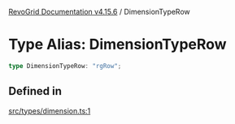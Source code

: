 [RevoGrid Documentation v4.15.6](README.md) / DimensionTypeRow

# Type Alias: DimensionTypeRow

```ts
type DimensionTypeRow: "rgRow";
```

## Defined in

[src/types/dimension.ts:1](https://github.com/revolist/revogrid/blob/8ab186c1ae2faee97d25784acff6dbf4187524f8/src/types/dimension.ts#L1)
